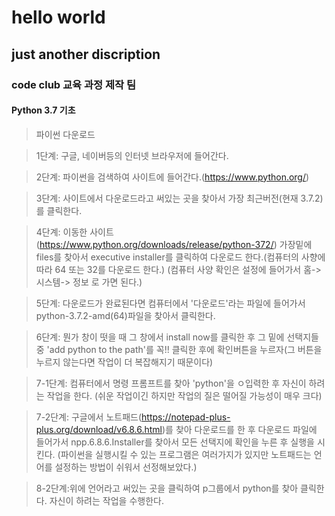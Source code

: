 # hello world
## just another discription


### code club 교육 과정 제작 팀
#### Python 3.7 기초

> 파이썬 다운로드

  > 1단계: 구글, 네이버등의 인터넷 브라우저에 들어간다.
  
  > 2단계: 파이썬을 검색하여 사이트에 들어간다.(https://www.python.org/)
  
  > 3단계: 사이트에서 다운로드라고 써있는 곳을 찾아서 가장 최근버전(현재 3.7.2)를 클릭한다.
  
  > 4단계: 이동한 사이트(https://www.python.org/downloads/release/python-372/) 가장밑에 files를 찾아서 executive installer를 클릭하여 다운로드           한다.(컴퓨터의 사향에 따라 64 또는 32를 다운로드 한다.) (컴퓨터 사양 확인은 설정에 들어가서 홈->시스템-> 정보 로 가면 된다.)
  
  > 5단계: 다운로드가 완료된다면 컴퓨터에서 '다운로드'라는 파일에 들어가서 python-3.7.2-amd(64)파일을 찾아서 클릭한다.
  
  > 6단계: 뭔가 창이 떳을 때 그 창에서 install now를 클릭한 후 그 밑에 선택지들중 'add python to the path'를 꼭!! 클릭한 후에 확인버튼을 누르자(그 버튼을 누르지 않는다면 작업이 더 복잡해지기 때문이다)
  
  > 7-1단계: 컴퓨터에서 명령 프롬프트를 찾아 'python'을 ㅇ입력한 후 자신이 하려는 작업을 한다. (쉬운 작업이긴 하지만 작업의 질은 떨어질 가능성이 매우 크다)
  
  > 7-2단계: 구글에서 노트패드(https://notepad-plus-plus.org/download/v6.8.6.html)를 찾아 다운로드를 한 후 다운로드 파일에 들어가서 npp.6.8.6.Installer를 찾아서 모든 선택지에 확인을 누른 후 실행을 시킨다. (파이썬을 실행시킬 수 있는 프로그램은 여러가지가 있지만 노트패드는 언어를 설정하는 방법이 쉬워서 선정해보았다.)
  
  > 8-2단계:위에 언어라고 써있는 곳을 클릭하여 p그룹에서 python를 찾아 클릭한다. 자신이 하려는 작업을 수행한다. 
